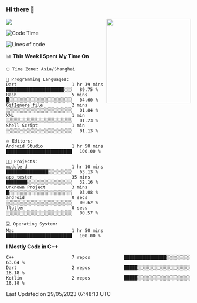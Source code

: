 ### Hi there 👋

![](https://metrics.lecoq.io/itaowu?template=classic&config.timezone=Asia%2FShanghai)
<img align='right' src="https://media.giphy.com/media/M9gbBd9nbDrOTu1Mqx/giphy.gif" width="230">

<!--START_SECTION:waka-->
![Code Time](http://img.shields.io/badge/Code%20Time-6%20hrs%2044%20mins-blue)

![Lines of code](https://img.shields.io/badge/From%20Hello%20World%20I%27ve%20Written-71.2%20thousand%20lines%20of%20code-blue)

📊 **This Week I Spent My Time On** 

```text
🕑︎ Time Zone: Asia/Shanghai

💬 Programming Languages: 
Dart                     1 hr 39 mins        ██████████████████████░░░   89.75 % 
Bash                     5 mins              █░░░░░░░░░░░░░░░░░░░░░░░░   04.60 % 
GitIgnore file           2 mins              ░░░░░░░░░░░░░░░░░░░░░░░░░   01.84 % 
XML                      1 min               ░░░░░░░░░░░░░░░░░░░░░░░░░   01.23 % 
Shell Script             1 min               ░░░░░░░░░░░░░░░░░░░░░░░░░   01.13 % 

🔥 Editors: 
Android Studio           1 hr 50 mins        █████████████████████████   100.00 % 

🐱‍💻 Projects: 
module_d                 1 hr 10 mins        ████████████████░░░░░░░░░   63.13 % 
app_tester               35 mins             ████████░░░░░░░░░░░░░░░░░   32.16 % 
Unknown Project          3 mins              █░░░░░░░░░░░░░░░░░░░░░░░░   03.08 % 
android                  0 secs              ░░░░░░░░░░░░░░░░░░░░░░░░░   00.62 % 
flutter                  0 secs              ░░░░░░░░░░░░░░░░░░░░░░░░░   00.57 % 

💻 Operating System: 
Mac                      1 hr 50 mins        █████████████████████████   100.00 % 
```

**I Mostly Code in C++** 

```text
C++                      7 repos             ████████████████░░░░░░░░░   63.64 % 
Dart                     2 repos             █████░░░░░░░░░░░░░░░░░░░░   18.18 % 
Kotlin                   2 repos             █████░░░░░░░░░░░░░░░░░░░░   18.18 % 
```




 Last Updated on 29/05/2023 07:48:13 UTC
<!--END_SECTION:waka-->

<!--
**itaowu/itaowu** is a ✨ _special_ ✨ repository because its `README.md` (this file) appears on your GitHub profile.

Here are some ideas to get you started:

- 🔭 I’m currently working on ...
- 🌱 I’m currently learning ...
- 👯 I’m looking to collaborate on ...
- 🤔 I’m looking for help with ...
- 💬 Ask me about ...
- 📫 How to reach me: ...
- 😄 Pronouns: ...
- ⚡ Fun fact: ...
-->
